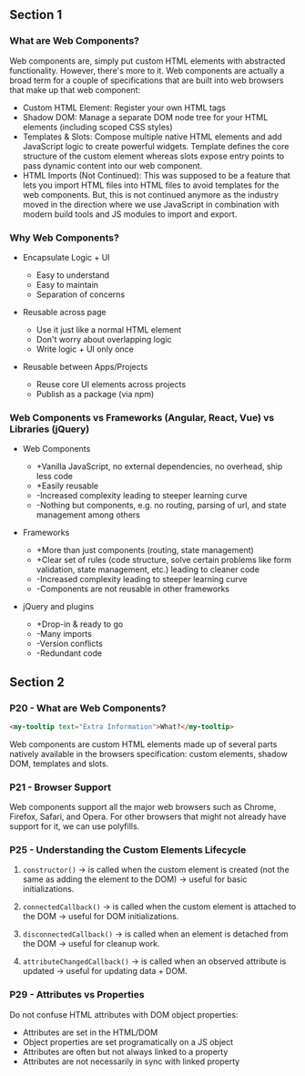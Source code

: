 ## Section 1

### What are Web Components?

Web components are, simply put custom HTML elements with abstracted functionality. However, there's more to it. Web components are actually a broad term for a couple of specifications that are built into web browsers that make up that web component:

- Custom HTML Element: Register your own HTML tags
- Shadow DOM: Manage a separate DOM node tree for your HTML elements (including scoped CSS styles)
- Templates & Slots: Compose multiple native HTML elements and add JavaScript logic to create powerful widgets. Template defines the core structure of the custom element whereas slots expose entry points to pass dynamic content into our web component.
- HTML Imports (Not Continued): This was supposed to be a feature that lets you import HTML files into HTML files to avoid templates for the web components. But, this is not continued anymore as the industry moved in the direction where we use JavaScript in combination with modern build tools and JS modules to import and export.

### Why Web Components?

- Encapsulate Logic + UI

  - Easy to understand
  - Easy to maintain
  - Separation of concerns

- Reusable across page

  - Use it just like a normal HTML element
  - Don't worry about overlapping logic
  - Write logic + UI only once

- Reusable between Apps/Projects
  - Reuse core UI elements across projects
  - Publish as a package (via npm)

### Web Components vs Frameworks (Angular, React, Vue) vs Libraries (jQuery)

- Web Components

  - +Vanilla JavaScript, no external dependencies, no overhead, ship less code
  - +Easily reusable
  - -Increased complexity leading to steeper learning curve
  - -Nothing but components, e.g. no routing, parsing of url, and state management among others

- Frameworks

  - +More than just components (routing, state management)
  - +Clear set of rules (code structure, solve certain problems like form validation, state management, etc.) leading to cleaner code
  - -Increased complexity leading to steeper learning curve
  - -Components are not reusable in other frameworks

- jQuery and plugins
  - +Drop-in & ready to go
  - -Many imports
  - -Version conflicts
  - -Redundant code

## Section 2

### P20 - What are Web Components?

```html
<my-tooltip text="Extra Information">What?</my-tooltip>
```

Web components are custom HTML elements made up of several parts natively available in the browsers specification: custom elements, shadow DOM, templates and slots.

### P21 - Browser Support

Web components support all the major web browsers such as Chrome, Firefox, Safari, and Opera. For other browsers that might not already have support for it, we can use polyfills.

### P25 - Understanding the Custom Elements Lifecycle

1. `constructor()` -> is called when the custom element is created (not the same as adding the element to the DOM) -> useful for basic initializations.

2. `connectedCallback()` -> is called when the custom element is attached to the DOM -> useful for DOM initializations.

3. `disconnectedCallback()` -> is called when an element is detached from the DOM -> useful for cleanup work.

4. `attributeChangedCallback()` -> is called when an observed attribute is updated -> useful for updating data + DOM.

### P29 - Attributes vs Properties

Do not confuse HTML attributes with DOM object properties:

- Attributes are set in the HTML/DOM
- Object properties are set programatically on a JS object
- Attributes are often but not always linked to a property
- Attributes are not necessarily in sync with linked property

